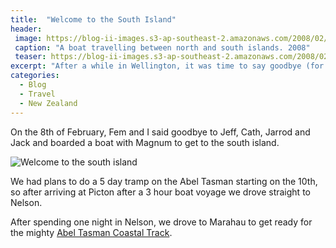 ```yaml
---
title:  "Welcome to the South Island"
header:
 image: https://blog-ii-images.s3-ap-southeast-2.amazonaws.com/2008/02/IMG_4610-header.jpg
 caption: "A boat travelling between north and south islands. 2008"
 teaser: https://blog-ii-images.s3-ap-southeast-2.amazonaws.com/2008/02/IMG_4610-tn.jpg
excerpt: "After a while in Wellington, it was time to say goodbye (for now) to our relatives and move on to the South Island."
categories: 
  - Blog
  - Travel
  - New Zealand
---
```


On the 8th of February, Fem and I said goodbye to Jeff, Cath, Jarrod and Jack and boarded a boat with Magnum to get to the south island.

![Welcome to the south island](https://blog-ii-images.s3-ap-southeast-2.amazonaws.com/smugmug/IMG_4601.jpg)

We had plans to do a 5 day tramp on the Abel Tasman starting on the 10th, so after arriving at Picton after a 3 hour boat voyage we drove straight to Nelson.

After spending one night in Nelson, we drove to Marahau to get ready for the mighty [Abel Tasman Coastal Track](http://www.doc.govt.nz/parks-and-recreation/places-to-go/nelson-tasman/places/abel-tasman-national-park/things-to-do/tracks/abel-tasman-coast-track/).
